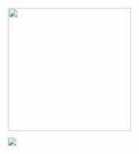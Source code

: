 
<img src="https://github.com/Davi8002/Davi8002/assets/164496370/a739ca52-9729-438c-9220-4a464bac7037" width="250" height="250">


![](https://komarev.com/ghpvc/?username=Davi8002&color=red)
